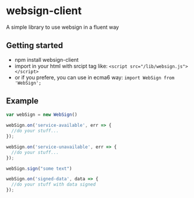 # websign-client

A simple library to use websign in a fluent way

## Getting started
* npm install websign-client
* import in your html with srcipt tag like: `<script src="/lib/websign.js"></script>`
* or if you prefere, you can use in ecma6 way: `import WebSign from 'WebSign';`


## Example

```javascript
var webSign = new WebSign()
      
webSign.on('service-available', err => {
  //do your stuff...
});

webSign.on('service-unavailable', err => {
  //do your stuff...
});

webSign.sign("some text")

webSign.on('signed-data', data => {
  //do your stuff with data signed
});



